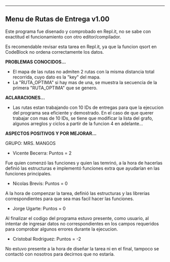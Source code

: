 ------------------------
Menu de Rutas de Entrega v1.00
------------------------
Este programa fue disenado y comprobado en Repl.it, no se sabe con exactitud el funcionamiento con otro editor/compilador. 

Es recomendable revisar esta tarea en Repl.it, ya que la funcion qsort en CodeBlock no ordena correctamente los datos.

**PROBLEMAS CONOCIDOS...**

* El mapa de las rutas no admiten 2 rutas con la misma distancia total recorrida, cuyo dato es la "key" del mapa.
* La "RUTA_OPTIMA" si hay mas de una, se muestra la secuencia de la primera "RUTA_OPTIMA" que se genero.

**ACLARACIONES...**

*  Las rutas estan trabajando con 10 IDs de entregas para que la ejecucion del programa sea eficiente y demostrado. En el caso de que querer trabajar con mas de 10 IDs, se tiene que modificar la lista del grafo, algunos arreglos y ciclos a partir de la funcion 4 en adelante...


**ASPECTOS POSITIVOS Y POR MEJORAR...**


GRUPO: MRS. MANGOS

* Vicente Becerra: Puntos = 2

Fue quien comenzó las funciones y quien las temrinó, a la hora de hacerlas definió las estructuras e implementó funciones extra que ayudarían en las funciones principales.

* Nicolas Brevis: Puntos = 0

A la hora de compenzar la tarea, definió las estructuras y las librerías correspondientes para que sea mas facil hacer las funciones.

* Jorge Ugarte: Puntos = 0

Al finalizar el codigo del programa estuvo presente, como usuario, al intentar de ingresar datos no correspondientes en los campos requeridos para comprobar algunos errores durante la ejecucion.

* Cristobal Rodriguez: Puntos = -2

No estuvo presente a la hora de diseñar la tarea ni en el final, tampoco se contactó con nosotros para decirnos que no estaría.
